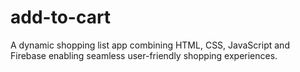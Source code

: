# add-to-cart
A dynamic shopping list app combining HTML, CSS, JavaScript and Firebase enabling seamless user-friendly shopping experiences.
